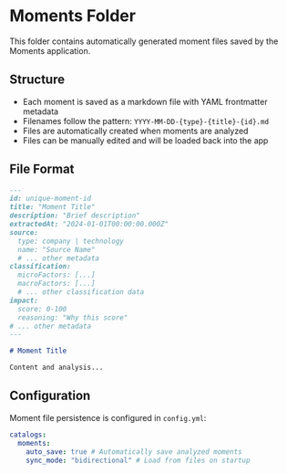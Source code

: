# Moments Folder

This folder contains automatically generated moment files saved by the Moments application.

## Structure

- Each moment is saved as a markdown file with YAML frontmatter metadata
- Filenames follow the pattern: `YYYY-MM-DD-{type}-{title}-{id}.md`
- Files are automatically created when moments are analyzed
- Files can be manually edited and will be loaded back into the app

## File Format

```markdown
---
id: unique-moment-id
title: "Moment Title"
description: "Brief description"
extractedAt: "2024-01-01T00:00:00.000Z"
source:
  type: company | technology
  name: "Source Name"
  # ... other metadata
classification:
  microFactors: [...]
  macroFactors: [...]
  # ... other classification data
impact:
  score: 0-100
  reasoning: "Why this score"
# ... other metadata
---

# Moment Title

Content and analysis...
```

## Configuration

Moment file persistence is configured in `config.yml`:

```yaml
catalogs:
  moments:
    auto_save: true # Automatically save analyzed moments
    sync_mode: "bidirectional" # Load from files on startup
```